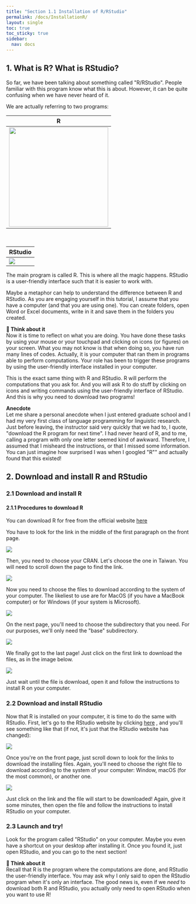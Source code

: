 ```yaml
---
title: "Section 1.1 Installation of R/RStudio"
permalink: /docs/InstallationR/
layout: single
toc: true
toc_sticky: true
sidebar:
  nav: docs
---
```


## 1.	What is R? What is RStudio?

<p>So far, we have been talking about something called "R/RStudio". People familiar with this program know what this is about. However, it can be quite confusing when we have never heard of it.</p>
<p>We are actually referring to two programs:</p>

| <center>R</center>    |
| -------- |
| <img src="https://github.com/aymeric-courses/formosan-corpus-r/blob/master/assets/images/R_logo.png?raw=true" width="270" > | 

<br>

| <center>RStudio</center> |
|------- |
| <img src="https://github.com/aymeric-courses/formosan-corpus-r/blob/master/assets/images/RStudio_Logo.png?raw=true"> |


<p>The main program is called R. This is where all the magic happens. RStudio is a user-friendly interface such that it is easier to work with.</p>
<p>Maybe a metaphor can help to understand the difference between R and RStudio. As you are engaging yourself in this tutorial, I assume that you have a computer (and that you are using one). You can create folders, open Word or Excel documents, write in it and save them in the folders you created.</p>

<p class="notice"><strong> &#129504; Think about it </strong>
<br>Now it is time to reflect on what you are doing. You have done these tasks by using your mouse or your touchpad and clicking on icons (or figures) on your screen. What you may not know is that when doing so, you have run many lines of codes. Actually, it is your computer that ran them in programs able to perform computations. Your role has been to trigger these programs by using the user-friendly interface installed in your computer.</p>

<p>This is the exact same thing with R and RStudio. R will perform the computations that you ask for. And you will ask R to do stuff by clicking on icons and writing commands using the user-friendly interface of RStudio. And this is why you need to download two programs!</p>

<p class="notice--info"><strong>Anecdote</strong><br>Let me share a personal anecdote when I just entered graduate school and I had my very first class of language programming for linguistic research. Just before leaving, the instructor said very quickly that we had to, I quote, "download the R program for next time".
I had never heard of R, and to me, calling a program with only one letter seemed kind of awkward. Therefore, I assumed that I misheard the instructions, or that I missed some information. You can just imagine how surprised I was when I googled "R"" and actually found that this existed!<br></p>


## 2. Download and install R and RStudio
### 2.1 Download and install R
#### 2.1.1 Procedures to download R
<p>You can download R for free from the official website <a href="https://www.r-project.org/" target="_blank" class="btn btn--primary">here</a>
</p>

<p>You have to look for the link in the middle of the first paragraph on the front page.</p>

<a href="https://github.com/aymeric-courses/formosan-corpus-r/blob/master/assets/images/RWebsite_FrontPage.png?raw=true" target="_blank"><img src="https://github.com/aymeric-courses/formosan-corpus-r/blob/master/assets/images/RWebsite_FrontPage.png?raw=true" ></a>

<p>Then, you need to choose your CRAN. Let's choose the one in Taiwan. You will need to scroll down the page to find the link.</p>

<a href="https://github.com/aymeric-courses/formosan-corpus-r/blob/master/assets/images/RWebsite_CRAN.png?raw=true" target="_blank"><img src="https://github.com/aymeric-courses/formosan-corpus-r/blob/master/assets/images/RWebsite_CRAN.png?raw=true" class="full"></a>

<p>Now you need to choose the files to download according to the system of your computer. The likeliest to use are for MacOS (if you have a MacBook computer) or for Windows (if your system is Microsoft).</p>

<a href="https://github.com/aymeric-courses/formosan-corpus-r/blob/master/assets/images/RWebsite_Download.png?raw=true" target="_blank"><img src="https://github.com/aymeric-courses/formosan-corpus-r/blob/master/assets/images/RWebsite_Download.png?raw=true" class="full"></a>

<p>On the next page, you'll need to choose the subdirectory that you need. For our purposes, we'll only need the "base" subdirectory.</p>

<a href="https://github.com/aymeric-courses/formosan-corpus-r/blob/master/assets/images/RWebsite_DownloadSubdirectory.png?raw=true" target="_blank"><img src="https://github.com/aymeric-courses/formosan-corpus-r/blob/master/assets/images/RWebsite_DownloadSubdirectory.png?raw=true" class="full"></a>

<p>We finally got to the last page! Just click on the first link to download the files, as in the image below.

<a href="https://github.com/aymeric-courses/formosan-corpus-r/blob/master/assets/images/RWebsite_DownloadFinal.png?raw=true" target="_blank"><img src="https://github.com/aymeric-courses/formosan-corpus-r/blob/master/assets/images/RWebsite_DownloadFinal.png?raw=true" class="full"></a>

<p>Just wait until the file is download, open it and follow the instructions to install R on your computer.</p>

### 2.2 Download and install RStudio

<p>Now that R is installed on your computer, it is time to do the same with RStudio. First, let's go to the RStudio website by clicking <a href="https://posit.co/download/rstudio-desktop/" target="_blank" class="btn btn--primary">here</a> , and you'll see something like that (if not, it's just that the RStudio website has changed):
</p>

<a href="https://github.com/aymeric-courses/formosan-corpus-r/blob/master/assets/images/RStudioWebsite_FrontPage.png?raw=true" target="_blank"><img src="https://github.com/aymeric-courses/formosan-corpus-r/blob/master/assets/images/RStudioWebsite_FrontPage.png?raw=true" class="full"></a>

<p>Once you're on the front page, just scroll down to look for the links to download the installing files. Again, you'll need to choose the right file to download according to the system of your computer: Window, macOS (for the most common), or another one.</p>

<a href="https://github.com/aymeric-courses/formosan-corpus-r/blob/master/assets/images/RStudioWebsite_Download.png?raw=true" target="_blank"><img src="https://github.com/aymeric-courses/formosan-corpus-r/blob/master/assets/images/RStudioWebsite_Download.png?raw=true" class="full"></a>

<p>Just click on the link and the file will start to be downloaded! Again, give it some minutes, then open the file and follow the instructions to install RStudio on your computer.</p>

### 2.3 Launch and try!

<p>Look for the program called "RStudio" on your computer. Maybe you even have a shortcut on your desktop after installing it. Once you found it, just open RStudio, and you can go to the next section!</p>

<p class="notice"><strong> &#129504; Think about it </strong>
<br>Recall that R is the program where the computations are done, and RStudio the user-friendly interface. You may ask why I only said to open the RStudio program when it's only an interface. The good news is, even if we <i>need</i> to download both R and RStudio, you actually only need to open RStudio when you want to use R!</p>
